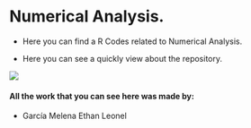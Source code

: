 # Numerical Analysis.

- Here you can find a R Codes related to Numerical Analysis.

- Here you can see a quickly view about the repository.  

![](https://github.com/EthanLeonel/Numeric-Analysis/blob/main/Numeric%20Integration%20Application/Vista.png)

#### All the work that you can see here was made by:  

- García Melena Ethan Leonel
